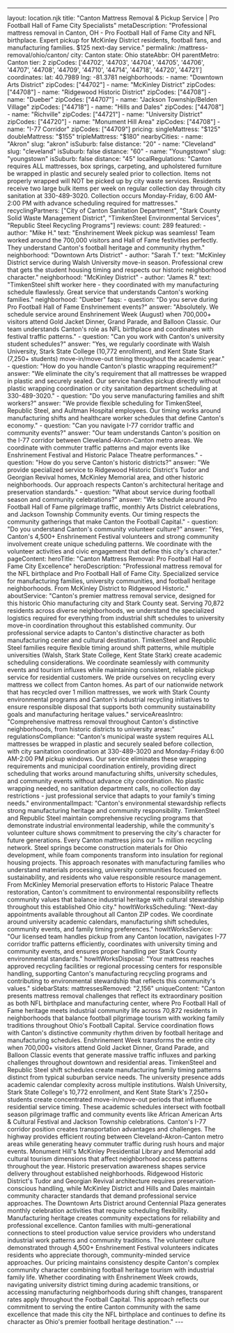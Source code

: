 ---
layout: location.njk
title: "Canton Mattress Removal & Pickup Service | Pro Football Hall of Fame City Specialists" metaDescription: "Professional mattress removal in Canton, OH - Pro Football Hall of Fame City and NFL birthplace. Expert pickup for McKinley District residents, football fans, and manufacturing families. $125 next-day service."
permalink: /mattress-removal/ohio/canton/
city: Canton state: Ohio stateAbbr: OH parentMetro: Canton tier: 2 zipCodes: ['44702', '44703', '44704', '44705', '44706', '44707', '44708', '44709', '44710', '44714', '44718', '44720', '44721'] coordinates: lat: 40.7989 lng: -81.3781 neighborhoods: - name: "Downtown Arts District" zipCodes: ["44702"] - name: "McKinley District" zipCodes: ["44708"] - name: "Ridgewood Historic District" zipCodes: ["44708"] - name: "Dueber" zipCodes: ["44707"] - name: "Jackson Township/Belden Village" zipCodes: ["44718"] - name: "Hills and Dales" zipCodes: ["44708"] - name: "Richville" zipCodes: ["44721"] - name: "University District" zipCodes: ["44720"] - name: "Monument Hill Area" zipCodes: ["44708"] - name: "I-77 Corridor" zipCodes: ["44709"] pricing: singleMattress: "$125" doubleMattress: "$155" tripleMattress: "$180" nearbyCities: - name: "Akron" slug: "akron" isSuburb: false distance: "20" - name: "Cleveland" slug: "cleveland" isSuburb: false distance: "60" - name: "Youngstown" slug: "youngstown" isSuburb: false distance: "45" localRegulations: "Canton requires ALL mattresses, box springs, carpeting, and upholstered furniture be wrapped in plastic and securely sealed prior to collection. Items not properly wrapped will NOT be picked up by city waste services. Residents receive two large bulk items per week on regular collection day through city sanitation at 330-489-3020. Collection occurs Monday-Friday, 6:00 AM-2:00 PM with advance scheduling required for mattresses." recyclingPartners: ["City of Canton Sanitation Department", "Stark County Solid Waste Management District", "TimkenSteel Environmental Services", "Republic Steel Recycling Programs"] reviews: count: 289 featured: - author: "Mike H." text: "Enshrinement Week pickup was seamless! Team worked around the 700,000 visitors and Hall of Fame festivities perfectly. They understand Canton's football heritage and community rhythm." neighborhood: "Downtown Arts District" - author: "Sarah T." text: "McKinley District service during Walsh University move-in season. Professional crew that gets the student housing timing and respects our historic neighborhood character." neighborhood: "McKinley District" - author: "James R." text: "TimkenSteel shift worker here - they coordinated with my manufacturing schedule flawlessly. Great service that understands Canton's working families." neighborhood: "Dueber" faqs: - question: "Do you serve during Pro Football Hall of Fame Enshrinement events?" answer: "Absolutely. We schedule service around Enshrinement Week (August) when 700,000+ visitors attend Gold Jacket Dinner, Grand Parade, and Balloon Classic. Our team understands Canton's role as NFL birthplace and coordinates with festival traffic patterns." - question: "Can you work with Canton's university student schedules?" answer: "Yes, we regularly coordinate with Walsh University, Stark State College (10,772 enrollment), and Kent State Stark (7,250+ students) move-in/move-out timing throughout the academic year." - question: "How do you handle Canton's plastic wrapping requirement?" answer: "We eliminate the city's requirement that all mattresses be wrapped in plastic and securely sealed. Our service handles pickup directly without plastic wrapping coordination or city sanitation department scheduling at 330-489-3020." - question: "Do you serve manufacturing families and shift workers?" answer: "We provide flexible scheduling for TimkenSteel, Republic Steel, and Aultman Hospital employees. Our timing works around manufacturing shifts and healthcare worker schedules that define Canton's economy." - question: "Can you navigate I-77 corridor traffic and community events?" answer: "Our team understands Canton's position on the I-77 corridor between Cleveland-Akron-Canton metro areas. We coordinate with commuter traffic patterns and major events like Enshrinement Festival and Historic Palace Theatre performances." - question: "How do you serve Canton's historic districts?" answer: "We provide specialized service to Ridgewood Historic District's Tudor and Georgian Revival homes, McKinley Memorial area, and other historic neighborhoods. Our approach respects Canton's architectural heritage and preservation standards." - question: "What about service during football season and community celebrations?" answer: "We schedule around Pro Football Hall of Fame pilgrimage traffic, monthly Arts District celebrations, and Jackson Township Community events. Our timing respects the community gatherings that make Canton the Football Capital." - question: "Do you understand Canton's community volunteer culture?" answer: "Yes, Canton's 4,500+ Enshrinement Festival volunteers and strong community involvement create unique scheduling patterns. We coordinate with the volunteer activities and civic engagement that define this city's character." pageContent: heroTitle: "Canton Mattress Removal: Pro Football Hall of Fame City Excellence" heroDescription: "Professional mattress removal for the NFL birthplace and Pro Football Hall of Fame City. Specialized service for manufacturing families, university communities, and football heritage neighborhoods. From McKinley District to Ridgewood Historic." aboutService: "Canton's premier mattress removal service, designed for this historic Ohio manufacturing city and Stark County seat. Serving 70,872 residents across diverse neighborhoods, we understand the specialized logistics required for everything from industrial shift schedules to university move-in coordination throughout this established community. Our professional service adapts to Canton's distinctive character as both manufacturing center and cultural destination. TimkenSteel and Republic Steel families require flexible timing around shift patterns, while multiple universities (Walsh, Stark State College, Kent State Stark) create academic scheduling considerations. We coordinate seamlessly with community events and tourism influxes while maintaining consistent, reliable pickup service for residential customers. We pride ourselves on recycling every mattress we collect from Canton homes. As part of our nationwide network that has recycled over 1 million mattresses, we work with Stark County environmental programs and Canton's industrial recycling initiatives to ensure responsible disposal that supports both community sustainability goals and manufacturing heritage values." serviceAreasIntro: "Comprehensive mattress removal throughout Canton's distinctive neighborhoods, from historic districts to university areas:" regulationsCompliance: "Canton's municipal waste system requires ALL mattresses be wrapped in plastic and securely sealed before collection, with city sanitation coordination at 330-489-3020 and Monday-Friday 6:00 AM-2:00 PM pickup windows. Our service eliminates these wrapping requirements and municipal coordination entirely, providing direct scheduling that works around manufacturing shifts, university schedules, and community events without advance city coordination. No plastic wrapping needed, no sanitation department calls, no collection day restrictions - just professional service that adapts to your family's timing needs." environmentalImpact: "Canton's environmental stewardship reflects strong manufacturing heritage and community responsibility. TimkenSteel and Republic Steel maintain comprehensive recycling programs that demonstrate industrial environmental leadership, while the community's volunteer culture shows commitment to preserving the city's character for future generations. Every Canton mattress joins our 1+ million recycling network. Steel springs become construction materials for Ohio development, while foam components transform into insulation for regional housing projects. This approach resonates with manufacturing families who understand materials processing, university communities focused on sustainability, and residents who value responsible resource management. From McKinley Memorial preservation efforts to Historic Palace Theatre restoration, Canton's commitment to environmental responsibility reflects community values that balance industrial heritage with cultural stewardship throughout this established Ohio city." howItWorksScheduling: "Next-day appointments available throughout all Canton ZIP codes. We coordinate around university academic calendars, manufacturing shift schedules, community events, and family timing preferences." howItWorksService: "Our licensed team handles pickup from any Canton location, navigates I-77 corridor traffic patterns efficiently, coordinates with university timing and community events, and ensures proper handling per Stark County environmental standards." howItWorksDisposal: "Your mattress reaches approved recycling facilities or regional processing centers for responsible handling, supporting Canton's manufacturing recycling programs and contributing to environmental stewardship that reflects this community's values." sidebarStats: mattressesRemoved: "2,156" uniqueContent: "Canton presents mattress removal challenges that reflect its extraordinary position as both NFL birthplace and manufacturing center, where Pro Football Hall of Fame heritage meets industrial community life across 70,872 residents in neighborhoods that balance football pilgrimage tourism with working family traditions throughout Ohio's Football Capital. Service coordination flows with Canton's distinctive community rhythm driven by football heritage and manufacturing schedules. Enshrinement Week transforms the entire city when 700,000+ visitors attend Gold Jacket Dinner, Grand Parade, and Balloon Classic events that generate massive traffic influxes and parking challenges throughout downtown and residential areas. TimkenSteel and Republic Steel shift schedules create manufacturing family timing patterns distinct from typical suburban service needs. The university presence adds academic calendar complexity across multiple institutions. Walsh University, Stark State College's 10,772 enrollment, and Kent State Stark's 7,250+ students create concentrated move-in/move-out periods that influence residential service timing. These academic schedules intersect with football season pilgrimage traffic and community events like African American Arts & Cultural Festival and Jackson Township celebrations. Canton's I-77 corridor position creates transportation advantages and challenges. The highway provides efficient routing between Cleveland-Akron-Canton metro areas while generating heavy commuter traffic during rush hours and major events. Monument Hill's McKinley Presidential Library and Memorial add cultural tourism dimensions that affect neighborhood access patterns throughout the year. Historic preservation awareness shapes service delivery throughout established neighborhoods. Ridgewood Historic District's Tudor and Georgian Revival architecture requires preservation-conscious handling, while McKinley District and Hills and Dales maintain community character standards that demand professional service approaches. The Downtown Arts District around Centennial Plaza generates monthly celebration activities that require scheduling flexibility. Manufacturing heritage creates community expectations for reliability and professional excellence. Canton families with multi-generational connections to steel production value service providers who understand industrial work patterns and community traditions. The volunteer culture demonstrated through 4,500+ Enshrinement Festival volunteers indicates residents who appreciate thorough, community-minded service approaches. Our pricing maintains consistency despite Canton's complex community character combining football heritage tourism with industrial family life. Whether coordinating with Enshrinement Week crowds, navigating university district timing during academic transitions, or accessing manufacturing neighborhoods during shift changes, transparent rates apply throughout the Football Capital. This approach reflects our commitment to serving the entire Canton community with the same excellence that made this city the NFL birthplace and continues to define its character as Ohio's premier football heritage destination." ---